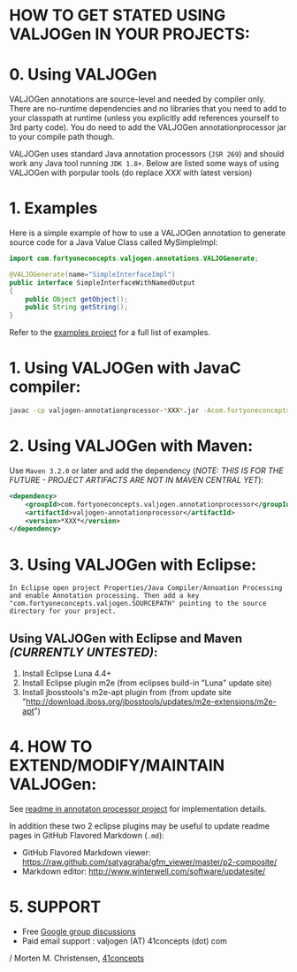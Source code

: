 HOW TO GET STATED USING VALJOGen IN YOUR PROJECTS:
==================================================

# 0. Using VALJOGen

VALJOGen annotations are source-level and needed by compiler only. There are no-runtime dependencies and no libraries that you need to add to your
classpath at runtime (unless you explicitly add references yourself to 3rd party code). You do need to add the VALJOGen annotationprocessor jar
to your compile path though.

VALJOGen uses standard Java annotation processors (`JSR 269`) and should work any Java tool running `JDK 1.8+`. Below are listed some ways of using VALJOGen with porpular
tools (do replace *XXX* with latest version)

# 1. Examples

Here is a simple example of how to use a VALJOGen annotation to generate source code for a Java Value Class called MySimpleImpl:

```java
import com.fortyoneconcepts.valjogen.annotations.VALJOGenerate;

@VALJOGenerate(name="SimpleInterfaceImpl")
public interface SimpleInterfaceWithNamedOutput
{
    public Object getObject();
    public String getString();
}
```

Refer to the [examples project](valjogen-examples/readme.md) for a full list of examples.


# 1. Using VALJOGen with JavaC compiler:

```Bash
javac -cp valjogen-annotationprocessor-*XXX*.jar -Acom.fortyoneconcepts.valjogen.SOURCEPATH=SourceDirForYourCode -s DestinationDirForGeneratedSources -d DestinationDirForOutputClasses SourceDirForYourCodeUsingTheAnnotationProcessor.java
```

# 2. Using VALJOGen with Maven:

Use `Maven 3.2.0` or later and add the dependency (*NOTE: THIS IS FOR THE FUTURE - PROJECT ARTIFACTS ARE NOT IN MAVEN CENTRAL YET*):

```Xml
<dependency>
    <groupId>com.fortyoneconcepts.valjogen.annotationprocessor</groupId>
    <artifactId>valjogen-annotationprocessor</artifactId>
    <version>*XXX*</version>
</dependency>
```

# 3. Using VALJOGen with Eclipse:

```
In Eclipse open project Properties/Java Compiler/Annoation Processing and enable Annotation processing. Then add a key "com.fortyoneconcepts.valjogen.SOURCEPATH" pointing to the source directory for your project.
```

## Using VALJOGen with Eclipse and Maven *(CURRENTLY UNTESTED)*:

1. Install Eclipse Luna 4.4+
2. Install Eclipse plugin m2e (from eclipses build-in "Luna" update site)
3. Install jbosstools's m2e-apt plugin from (from update site "http://download.jboss.org/jbosstools/updates/m2e-extensions/m2e-apt")

# 4. HOW TO EXTEND/MODIFY/MAINTAIN VALJOGen:

See [readme in annotaton processor project](valjogen-processor/readme.md) for implementation details.

In addition these two 2 eclipse plugins may be useful to update readme pages in GitHub Flavored Markdown (`.md`):

- GitHub Flavored Markdown viewer: https://raw.github.com/satyagraha/gfm_viewer/master/p2-composite/
- Markdown editor: http://www.winterwell.com/software/updatesite/

# 5. SUPPORT
- Free [Google group discussions](http://groups.google.com/group/valjogen)
- Paid email support : valjogen (AT) 41concepts (dot) com

/ Morten M. Christensen, [41concepts](http://www.41concepts.com)